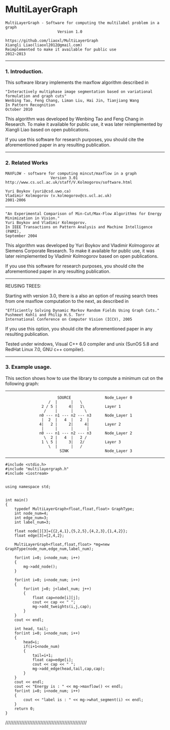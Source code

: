 MultiLayerGraph
==================================================================

	MultiLayerGraph - Software for computing the multilabel problem in a graph
	                       Version 1.0

	https://github.com/liaoxl/MultiLayerGraph
	Xiangli Liao(liaoxl2012@gmail.com)
	Reimplemented to make it available for public use
	2012~2013

--------------------------------------------------------------------

### 1. Introduction.

This software library implements the maxflow algorithm described in

	"Interactively multiphase image segmentation based on variational formulation and graph cuts"
	Wenbing Tao, Feng Chang, Liman Liu, Hai Jin, Tianjiang Wang
	In Pattern Recognition
	October 2010

This algorithm was developed by Wenbing Tao and Feng Chang in Research.
To make it available for public use,
it was later reimplemented by Xiangli Liao based on open publications.

If you use this software for research purposes, you should cite
the aforementioned paper in any resulting publication.

---------------------------------------------------------------------

### 2. Related Works

    MAXFLOW - software for computing mincut/maxflow in a graph
                        Version 3.01
    http://www.cs.ucl.ac.uk/staff/V.Kolmogorov/software.html

    Yuri Boykov (yuri@csd.uwo.ca)
    Vladimir Kolmogorov (v.kolmogorov@cs.ucl.ac.uk)
    2001-2006

-------------------------------------------------------------------------

	"An Experimental Comparison of Min-Cut/Max-Flow Algorithms for Energy Minimization in Vision."
	Yuri Boykov and Vladimir Kolmogorov.
	In IEEE Transactions on Pattern Analysis and Machine Intelligence (PAMI),
	September 2004

This algorithm was developed by Yuri Boykov and Vladimir Kolmogorov
at Siemens Corporate Research. To make it available for public use,
it was later reimplemented by Vladimir Kolmogorov based on open publications.

If you use this software for research purposes, you should cite
the aforementioned paper in any resulting publication.

----------------------------------------------------------------------

REUSING TREES:

Starting with version 3.0, there is a also an option of reusing search
trees from one maxflow computation to the next, as described in

	"Efficiently Solving Dynamic Markov Random Fields Using Graph Cuts."
	Pushmeet Kohli and Philip H.S. Torr
	International Conference on Computer Vision (ICCV), 2005

If you use this option, you should cite
the aforementioned paper in any resulting publication.

Tested under windows, Visual C++ 6.0 compiler and unix (SunOS 5.8
and RedHat Linux 7.0, GNU c++ compiler).

----------------------------------------------------------------------

### 3. Example usage.

This section shows how to use the library to compute
a minimum cut on the following graph:

----------------------------------------------------------------

                           SOURCE               Node_Layer 0
                       /  |      |   \
                    2 / 5 |     4|   1\         Layer 1
                     /    |      |     \
                   n0 --- n1 --- n2 --- n3      Node_Layer 1
                    |  2  |   4  |   2  |
                   4|   2 |     2|     4|       Layer 2
                    |     |      |      |
                   n0 --- n1 --- n2 --- n3      Node_Layer 2
                     \  2 |   4  |   2 /
                    1 \ 5 |     3|   2/         Layer 3
                       \  |      |   /
                            SINK                Node_Layer 3

----------------------------------------------------------------


	#include <stdio.h>
	#include "multilayergraph.h"
	#include <iostream>


	using namespace std;


	int main()
	{
	    typedef MultiLayerGraph<float,float,float> GraphType;
	    int node_num=4;
	    int edge_num=3;
	    int label_num=3;

	    float node[][3]={{2,4,1},{5,2,5},{4,2,3},{1,4,2}};
	    float edge[3]={2,4,2};

	    MultiLayerGraph<float,float,float> *mg=new GraphType(node_num,edge_num,label_num);

	    for(int i=0; i<node_num; i++)
	    {
	        mg->add_node();
	    }

	    for(int i=0; i<node_num; i++)
	    {
	        for(int j=0; j<label_num; j++)
	        {
	            float cap=node[i][j];
	            cout << cap << " ";
	            mg->add_tweights(i,j,cap);
	        }
	    }
	    cout << endl;

	    int head, tail;
	    for(int i=0; i<node_num; i++)
	    {
	        head=i;
	        if(i+1<node_num)
	        {
	            tail=i+1;
	            float cap=edge[i];
	            cout << cap << " ";
	            mg->add_edge(head,tail,cap,cap);
	        }
	    }
	    cout << endl;
	    cout << "Energy is : " << mg->maxflow() << endl;
	    for(int i=0; i<node_num; i++)
	    {
	        cout << "label is : " << mg->what_segment(i) << endl;
	    }
	    return 0;
	}

///////////////////////////////////////////////////
